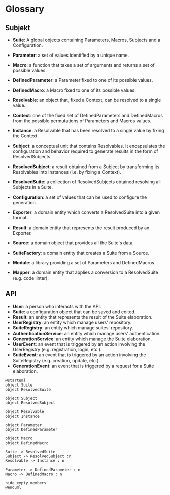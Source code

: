 # Glossary


## Subjekt 

- **Suite**: A global objects containing Parameters, Macros, Subjects and a Configuration.
- **Parameter**: a set of values identified by a unique name. 
- **Macro**: a function that takes a set of arguments and returns a set of possible values. 
- **DefinedParameter**: a Parameter fixed to one of its possible values.
- **DefinedMacro**: a Macro fixed to one of its possible values.
- **Resolvable**: an object that, fixed a Context, can be resolved to a single value.
- **Context**: one of the fixed set of DefinedParameters and DefinedMacros from the possible permutations of Parameters 
and Macros values.
- **Instance**: a Resolvable that has been resolved to a single value by fixing the Context.
- **Subject**: a conceptual unit that contains Resolvables. It encapsulates the configuration and behavior required to 
generate results in the form of ResolvedSubjects.
- **ResolvedSubject**: a result obtained from a Subject by transforming its Resolvables into Instances (i.e. by fixing 
a Context).
- **ResolvedSuite**: a collection of ResolvedSubjects obtained resolving all Subjects in a Suite.
- **Configuration**: a set of values that can be used to configure the generation.

- **Exporter**: a domain entity which converts a ResolvedSuite into a given format.
- **Result**: a domain entity that represents the result produced by an Exporter.
- **Source**: a domain object that provides all the Suite's data.
- **SuiteFactory**: a domain entity that creates a Suite from a Source.
- **Module**: a library providing a set of Parameters and DefinedMacros.
- **Mapper**: a domain entity that applies a conversion to a ResolvedSuite (e.g. code linter).

## API

- **User**: a person who interacts with the API.
- **Suite**: a configuration object that can be saved and edited.
- **Result**: an entity that represents the result of the Suite elaboration.
- **UserRegistry**: an entity which manage users' repository.
- **SuiteRegistry**: an entity which manage suites' repository.
- **AuthenticationService**: an entity which manage users' authentication.
- **GenerationService**: an entity which manage the Suite elaboration.
- **UserEvent**: an event that is triggered by an action involving the UserRegistry (e.g. registration, login, etc.).
- **SuiteEvent**: an event that is triggered by an action involving the SuiteRegistry (e.g. creation, update, etc.).
- **GenerationEvent**: an event that is triggered by a request for a Suite elaboration.

```plantuml
@startuml
object Suite 
object ResolvedSuite

object Subject
object ResolvedSubject

object Resolvable
object Instance

object Parameter
object DefinedParameter

object Macro
object DefinedMacro

Suite -> ResolvedSuite
Subject -> ResolvedSubject :n 
Resolvable -> Instance : n

Parameter -> DefinedParameter : n
Macro -> DefinedMacro : n

hide empty members
@enduml
```